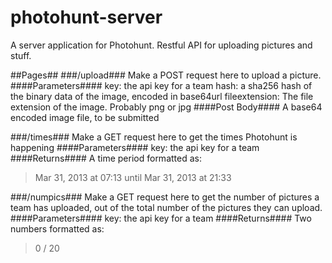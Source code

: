 photohunt-server
================

A server application for Photohunt. Restful API for uploading pictures and 
stuff.

##Pages##
###/upload###
Make a POST request here to upload a picture.
####Parameters####
key: the api key for a team
hash: a sha256 hash of the binary data of the image, encoded in base64url
fileextension: The file extension of the image. Probably png or jpg
####Post Body####
A base64 encoded image file, to be submitted

###/times###
Make a GET request here to get the times Photohunt is happening
####Parameters####
key: the api key for a team
####Returns####
A time period formatted as:
>Mar 31, 2013 at 07:13 until Mar 31, 2013 at 21:33

###/numpics###
Make a GET request here to get the number of pictures a team has uploaded, out
of the total number of the pictures they can upload.
####Parameters####
key: the api key for a team
####Returns####
Two numbers formatted as:
>0 / 20
